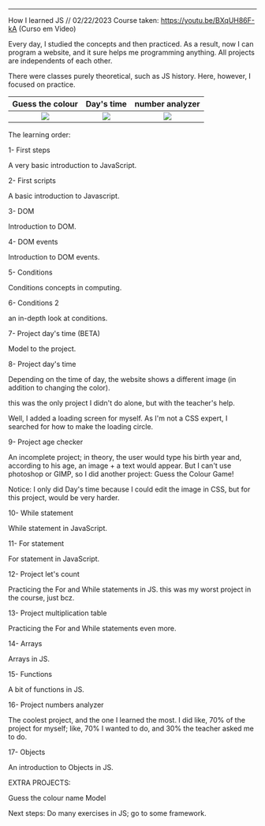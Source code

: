 ----

How I learned JS // 02/22/2023 Course taken: https://youtu.be/BXqUH86F-kA (Curso em Video)

Every day, I studied the concepts and then practiced. 
As a result, now I can program a website, and it sure 
helps me programming anything. All projects are 
independents of each other.

There were classes purely theoretical, such as JS history. 
Here, however, I focused on practice.

Guess the colour             |  Day's time          | number analyzer |
:-------------------------:|:-------------------------:|:---------------:
![](https://media.discordapp.net/attachments/1036757367657865220/1078122613626372116/guess_the_colour.jpeg?width=499&height=497)  |  ![](https://media.discordapp.net/attachments/1036757367657865220/1078122613102096384/days_time.gif) | ![](https://media.discordapp.net/attachments/1036757367657865220/1078122612523274250/number_analyzer.gif?width=495&height=497)

The learning order:

1- First steps

A very basic introduction to JavaScript.

2- First scripts

A basic introduction to Javascript.

3- DOM

Introduction to DOM.

4- DOM events

Introduction to DOM events.

5- Conditions

Conditions concepts in computing.

6- Conditions 2

an in-depth look at conditions.

7- Project day's time (BETA)

Model to the project.

8- Project day's time

Depending on the time of day, the website shows a different image (in addition to changing the color).

this was the only project I didn't do alone, but with the teacher's help.

Well, I added a loading screen for myself. As I'm not a CSS expert, I searched for how to make the loading circle.

9- Project age checker

An incomplete project; in theory, the user would type his birth year and, according to his age, an image + a text would appear. But I can't use photoshop or GIMP, so I did another project: Guess the Colour Game!

Notice: I only did Day's time because I could edit the image in CSS, but for this project, would be very harder.

10- While statement

While statement in JavaScript.

11- For statement

For statement in JavaScript.

12- Project let's count

Practicing the For and While statements in JS. this was my worst project in the course, just bcz.

13- Project multiplication table

Practicing the For and While statements even more.

14- Arrays

Arrays in JS.

15- Functions

A bit of functions in JS.

16- Project numbers analyzer

The coolest project, and the one I learned the most. I did like, 70% of the project for myself; like, 70% I wanted to do, and 30% the teacher asked me to do.

17- Objects

An introduction to Objects in JS.

EXTRA PROJECTS:

Guess the colour name Model

Next steps: Do many exercises in JS; go to some framework.
